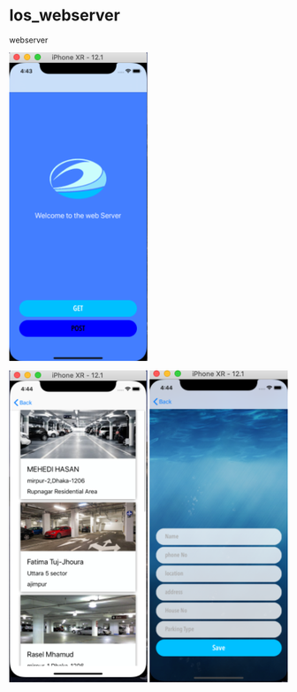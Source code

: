 # Ios_webserver
webserver


<img src="HttpGetResponse/image/Screenshot 2020-01-06 at 4.43.59 pm.png" width="250dp" hight="500dp">  



<img src="HttpGetResponse/image/Screenshot 2020-01-06 at 4.44.25 pm.png" width="250dp" hight="500dp">             <img 
src="HttpGetResponse/image/Screenshot 2020-01-06 at 4.44.47 pm.png" width="250dp" hight="500dp">
